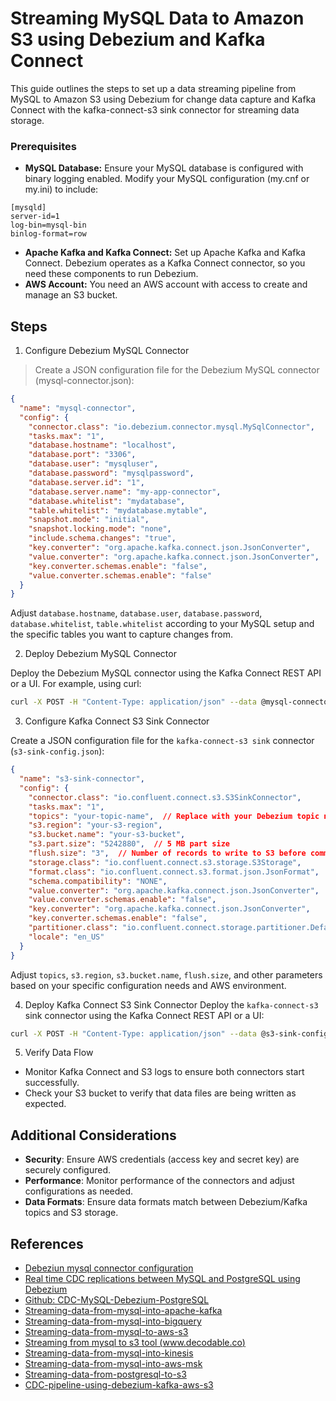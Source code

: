 # Streaming MySQL Data to Amazon S3 using Debezium and Kafka Connect

This guide outlines the steps to set up a data streaming pipeline from MySQL to Amazon S3 using Debezium for change data capture and Kafka Connect with the kafka-connect-s3 sink connector for streaming data storage.

### Prerequisites
- **MySQL Database:** Ensure your MySQL database is configured with binary logging enabled. Modify your MySQL configuration (my.cnf or my.ini) to include:

```mysql
[mysqld]
server-id=1
log-bin=mysql-bin
binlog-format=row

```

- **Apache Kafka and Kafka Connect:** Set up Apache Kafka and Kafka Connect. Debezium operates as a Kafka Connect connector, so you need these components to run Debezium.
- **AWS Account:** You need an AWS account with access to create and manage an S3 bucket.


## Steps
1. Configure Debezium MySQL Connector
> Create a JSON configuration file for the Debezium MySQL connector (mysql-connector.json):

```json
{
  "name": "mysql-connector",
  "config": {
    "connector.class": "io.debezium.connector.mysql.MySqlConnector",
    "tasks.max": "1",
    "database.hostname": "localhost",
    "database.port": "3306",
    "database.user": "mysqluser",
    "database.password": "mysqlpassword",
    "database.server.id": "1",
    "database.server.name": "my-app-connector",
    "database.whitelist": "mydatabase",
    "table.whitelist": "mydatabase.mytable",
    "snapshot.mode": "initial",
    "snapshot.locking.mode": "none",
    "include.schema.changes": "true",
    "key.converter": "org.apache.kafka.connect.json.JsonConverter",
    "value.converter": "org.apache.kafka.connect.json.JsonConverter",
    "key.converter.schemas.enable": "false",
    "value.converter.schemas.enable": "false"
  }
}

```

Adjust `database.hostname`, `database.user`, `database.password`, `database.whitelist`, `table.whitelist` according to your MySQL setup and the specific tables you want to capture changes from.

2. Deploy Debezium MySQL Connector

Deploy the Debezium MySQL connector using the Kafka Connect REST API or a UI. For example, using curl:

```bash
curl -X POST -H "Content-Type: application/json" --data @mysql-connector.json http://localhost:8083/connectors
```


3. Configure Kafka Connect S3 Sink Connector

Create a JSON configuration file for the `kafka-connect-s3 sink` connector (`s3-sink-config.json`):

```json
{
  "name": "s3-sink-connector",
  "config": {
    "connector.class": "io.confluent.connect.s3.S3SinkConnector",
    "tasks.max": "1",
    "topics": "your-topic-name",  // Replace with your Debezium topic name
    "s3.region": "your-s3-region",
    "s3.bucket.name": "your-s3-bucket",
    "s3.part.size": "5242880",  // 5 MB part size
    "flush.size": "3",  // Number of records to write to S3 before committing the files
    "storage.class": "io.confluent.connect.s3.storage.S3Storage",
    "format.class": "io.confluent.connect.s3.format.json.JsonFormat",
    "schema.compatibility": "NONE",
    "value.converter": "org.apache.kafka.connect.json.JsonConverter",
    "value.converter.schemas.enable": "false",
    "key.converter": "org.apache.kafka.connect.json.JsonConverter",
    "key.converter.schemas.enable": "false",
    "partitioner.class": "io.confluent.connect.storage.partitioner.DefaultPartitioner",
    "locale": "en_US"
  }
}
```

Adjust `topics`, `s3.region`, `s3.bucket.name`, `flush.size`, and other parameters based on your specific configuration needs and AWS environment.

4. Deploy Kafka Connect S3 Sink Connector
Deploy the `kafka-connect-s3` sink connector using the Kafka Connect REST API or a UI:

```bash
curl -X POST -H "Content-Type: application/json" --data @s3-sink-config.json http://localhost:8083/connectors
```

5. Verify Data Flow
 - Monitor Kafka Connect and S3 logs to ensure both connectors start successfully.
 - Check your S3 bucket to verify that data files are being written as expected.

## Additional Considerations

- **Security**: Ensure AWS credentials (access key and secret key) are securely configured.
- **Performance**: Monitor performance of the connectors and adjust configurations as needed.
- **Data Formats**: Ensure data formats match between Debezium/Kafka topics and S3 storage.

## References
- [Debeziun mysql connector configuration](https://debezium.io/documentation/reference/stable/connectors/mysql.html)
- [Real time CDC replications between MySQL and PostgreSQL using Debezium](https://timothyzhang.medium.com/real-time-cdc-replications-between-mysql-and-postgresql-using-debezium-connectors-24aa33d58f1e)
- [Github: CDC-MySQL-Debezium-PostgreSQL](https://github.com/AmanLonare/CDC-MySQL-Debezium-PostgreSQL)
- [Streaming-data-from-mysql-into-apache-kafka](https://sandeepkattepogu.medium.com/streaming-data-from-mysql-into-apache-kafka-db9b5468667e)
- [Streaming-data-from-mysql-into-bigquery](https://mohamed-dhaoui.medium.com/data-streaming-journey-moving-from-postgresql-to-bigquery-with-kafka-connect-and-debezium-2679fdbbffd0)
- [Streaming-data-from-mysql-to-aws-s3]()
- [Streaming from mysql to s3 tool (www.decodable.co)](https://www.decodable.co/data-movement/mysql-to-s3)
- [Streaming-data-from-mysql-into-kinesis](https://debezium.io/blog/2018/08/30/streaming-mysql-data-changes-into-kinesis/)
- [Streaming-data-from-mysql-into-aws-msk](https://blog.searce.com/realtime-cdc-from-mysql-using-aws-msk-with-debezium-28da5a4ca873)
- [Streaming-data-from-postgresql-to-s3](https://medium.com/@joaopaulonobregaalvim/streaming-data-from-postgresql-to-s3-using-debezium-kafka-and-python-16c6cdd6dc1e)
- [CDC-pipeline-using-debezium-kafka-aws-s3](https://medium.com/@dinunirmani9d/changed-data-capture-pipeline-using-debezium-kafka-aws-s3-athena-1a53d91801c7)